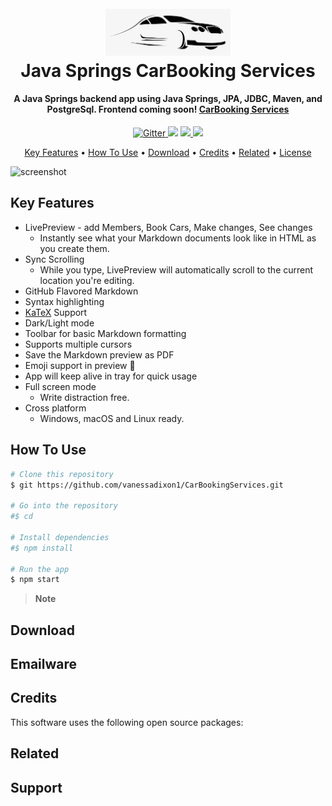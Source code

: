 # 
<h1 align="center">
  <br>
  <img src="src/main/resources/static/cars.png" alt="CarBooking" width="200">
  <br>
  Java Springs CarBooking Services 
  <br>
</h1>

<h4 align="center">A Java Springs backend app using Java Springs, JPA, JDBC, Maven, and PostgreSql. Frontend coming soon! <a href="" target="_blank">CarBooking Services</a></h4>
<p align="center">
  <a href="https://badge.fury.io/js/electron-markdownify">
    <img src="https://badge.fury.io/js/electron-markdownify.svg"
         alt="Gitter">
  </a>
  <a href="https://gitter.im/amitmerchant1990/electron-markdownify"><img src="https://badges.gitter.im/amitmerchant1990/electron-markdownify.svg"></a>
  <a href="https://saythanks.io/to/bullredeyes@gmail.com">
      <img src="https://img.shields.io/badge/SayThanks.io-%E2%98%BC-1EAEDB.svg">
  </a>
  <a href="https://www.paypal.me/AmitMerchant">
    <img src="https://img.shields.io/badge/$-donate-ff69b4.svg?maxAge=2592000&amp;style=flat">
  </a>
</p> 

<p align="center">
  <a href="#key-features">Key Features</a> •
  <a href="#how-to-use">How To Use</a> •
  <a href="#download">Download</a> •
  <a href="#credits">Credits</a> •
  <a href="#related">Related</a> •
  <a href="#license">License</a>
</p>

![screenshot](https://raw.githubusercontent.com/vanessadixon1/CarBookingServices/main/src/main/resources/static/carServicesAou.gif)

## Key Features

* LivePreview - add Members, Book Cars, Make changes, See changes
    - Instantly see what your Markdown documents look like in HTML as you create them.
* Sync Scrolling
    - While you type, LivePreview will automatically scroll to the current location you're editing.
* GitHub Flavored Markdown
* Syntax highlighting
* [KaTeX](https://khan.github.io/KaTeX/) Support
* Dark/Light mode
* Toolbar for basic Markdown formatting
* Supports multiple cursors
* Save the Markdown preview as PDF
* Emoji support in preview :tada:
* App will keep alive in tray for quick usage
* Full screen mode
    - Write distraction free.
* Cross platform
    - Windows, macOS and Linux ready.

## How To Use

[//]: # (To clone and run this application, you'll need [Git]&#40;https://git-scm.com&#41; and [Node.js]&#40;https://nodejs.org/en/download/&#41; &#40;which comes with [npm]&#40;http://npmjs.com&#41;&#41; installed on your computer. From your command line:)

```bash
# Clone this repository
$ git https://github.com/vanessadixon1/CarBookingServices.git

# Go into the repository
#$ cd 

# Install dependencies
#$ npm install

# Run the app
$ npm start
```

> **Note**

[//]: # (> If you're using Linux Bash for Windows, [see this guide]&#40;https://www.howtogeek.com/261575/how-to-run-graphical-linux-desktop-applications-from-windows-10s-bash-shell/&#41; or use `node` from the command prompt.)


## Download

[//]: # (You can [download]&#40;https://github.com/amitmerchant1990/electron-markdownify/releases/tag/v1.2.0&#41; the latest installable version of Markdownify for Windows, macOS and Linux.)

## Emailware

[//]: # (Markdownify is an [emailware]&#40;https://en.wiktionary.org/wiki/emailware&#41;. Meaning, if you liked using this app or it has helped you in any way, I'd like you send me an email at <bullredeyes@gmail.com> about anything you'd want to say about this software. I'd really appreciate it!)

## Credits

This software uses the following open source packages:


[//]: # (- [Electron]&#40;http://electron.atom.io/&#41;)

[//]: # ()
[//]: # (- [Node.js]&#40;https://nodejs.org/&#41;)

[//]: # ()
[//]: # (- [Marked - a markdown parser]&#40;https://github.com/chjj/marked&#41;)

[//]: # ()
[//]: # (- [showdown]&#40;http://showdownjs.github.io/showdown/&#41;)

[//]: # ()
[//]: # (- [CodeMirror]&#40;http://codemirror.net/&#41;)

[//]: # ()
[//]: # (- Emojis are taken from [here]&#40;https://github.com/arvida/emoji-cheat-sheet.com&#41;)

[//]: # ()
[//]: # (- [highlight.js]&#40;https://highlightjs.org/&#41;)

## Related

[//]: # ([markdownify-web]&#40;https://github.com/amitmerchant1990/markdownify-web&#41; - Web version of Markdownify)

## Support

[//]: # (<a href="https://www.buymeacoffee.com/5Zn8Xh3l9" target="_blank"><img src="https://www.buymeacoffee.com/assets/img/custom_images/purple_img.png" alt="Buy Me A Coffee" style="height: 41px !important;width: 174px !important;box-shadow: 0px 3px 2px 0px rgba&#40;190, 190, 190, 0.5&#41; !important;-webkit-box-shadow: 0px 3px 2px 0px rgba&#40;190, 190, 190, 0.5&#41; !important;" ></a>)

[//]: # ()
[//]: # (<p>Or</p> )

[//]: # ()
[//]: # (<a href="https://www.patreon.com/amitmerchant">)

[//]: # (	<img src="https://c5.patreon.com/external/logo/become_a_patron_button@2x.png" width="160">)

[//]: # (</a>)

[//]: # ()
[//]: # (## You may also like...)

[//]: # ()
[//]: # (- [Pomolectron]&#40;https://github.com/amitmerchant1990/pomolectron&#41; - A pomodoro app)

[//]: # (- [Correo]&#40;https://github.com/amitmerchant1990/correo&#41; - A menubar/taskbar Gmail App for Windows and macOS)

[//]: # ()
[//]: # (## License)

[//]: # ()
[//]: # (MIT)

[//]: # ()
[//]: # (---)

[//]: # ()
[//]: # (> [amitmerchant.com]&#40;https://www.amitmerchant.com&#41; &nbsp;&middot;&nbsp;)

[//]: # (> GitHub [@amitmerchant1990]&#40;https://github.com/amitmerchant1990&#41; &nbsp;&middot;&nbsp;)

[//]: # (> Twitter [@amit_merchant]&#40;https://twitter.com/amit_merchant&#41;)

